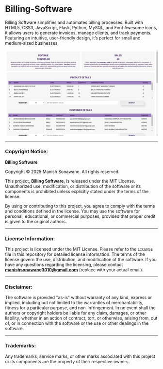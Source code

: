# Billing-Software
Billing Software simplifies and automates billing processes. Built with HTML5, CSS3, JavaScript, Flask, Python, MySQL, and Font Awesome icons, it allows users to generate invoices, manage clients, and track payments. Featuring an intuitive, user-friendly design, it’s perfect for small and medium-sized businesses.

![Billing Software](static/img/BILLING-SOFTWARE.png)

---

### Copyright Notice:
**Billing Software**

Copyright © 2025 Manish Sonawane. All rights reserved.

This project, **Billing Software**, is released under the MIT License. Unauthorized use, modification, or distribution of the software or its components is prohibited unless explicitly stated under the terms of the license.

By using or contributing to this project, you agree to comply with the terms and conditions defined in the license. You may use the software for personal, educational, or commercial purposes, provided that proper credit is given to the original authors.

---

### License Information:
This project is licensed under the MIT License. Please refer to the `LICENSE` file in this repository for detailed license information. The terms of the license govern the use, distribution, and modification of the software. If you have any questions regarding the licensing, please contact **manishsonawane3010@gmail.com** (replace with your actual email).

---

### Disclaimer:
The software is provided "as-is" without warranty of any kind, express or implied, including but not limited to the warranties of merchantability, fitness for a particular purpose, and non-infringement. In no event shall the authors or copyright holders be liable for any claim, damages, or other liability, whether in an action of contract, tort, or otherwise, arising from, out of, or in connection with the software or the use or other dealings in the software.

---

### Trademarks:
Any trademarks, service marks, or other marks associated with this project or its components are the property of their respective owners.
